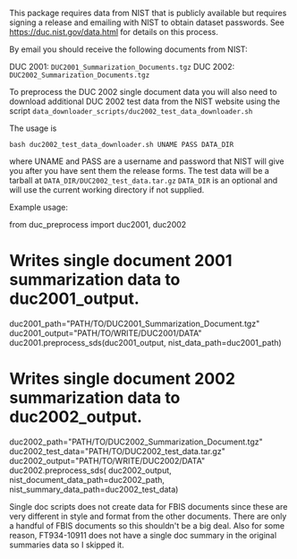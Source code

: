 This package requires data from NIST that is publicly available but requires
signing a release and emailing with NIST to obtain dataset passwords. 
See https://duc.nist.gov/data.html for details on this process.

By email you should receive the following documents from NIST:

DUC 2001:
  `DUC2001_Summarization_Documents.tgz` 
DUC 2002:
  `DUC2002_Summarization_Documents.tgz` 

To preprocess the DUC 2002 single document data you will also need to download
additional DUC 2002 test data from the NIST website using the script 
```data_downloader_scripts/duc2002_test_data_downloader.sh```

The usage is 

`bash duc2002_test_data_downloader.sh UNAME PASS DATA_DIR`

where UNAME and PASS are a username and password that NIST will give you
after you have sent them the release forms. 
The test data will be a tarball at 
`DATA_DIR/DUC2002_test_data.tar.gz`
`DATA_DIR` is an optional and will use the current working directory if not
supplied.

Example usage:

from duc_preprocess import duc2001, duc2002

# Writes single document 2001 summarization data to duc2001_output.
duc2001_path="PATH/TO/DUC2001_Summarization_Document.tgz"
duc2001_output="PATH/TO/WRITE/DUC2001/DATA"
duc2001.preprocess_sds(duc2001_output, nist_data_path=duc2001_path)

# Writes single document 2002 summarization data to duc2002_output.
duc2002_path="PATH/TO/DUC2002_Summarization_Document.tgz"
duc2002_test_data="PATH/TO/DUC2002_test_data.tar.gz"
duc2002_output="PATH/TO/WRITE/DUC2002/DATA"
duc2002.preprocess_sds(
    duc2002_output, 
    nist_document_data_path=duc2002_path,
    nist_summary_data_path=duc2002_test_data)


Single doc scripts does not create data for FBIS documents since these are very different in style and format from the other documents.
There are only a handful of FBIS documents so this shouldn't be a big deal.
Also for some reason, FT934-10911 does not have a single doc summary in the original summaries data so I skipped it.

